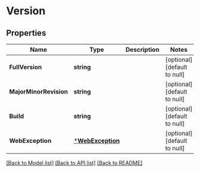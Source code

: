 # Version

## Properties
Name | Type | Description | Notes
------------ | ------------- | ------------- | -------------
**FullVersion** | **string** |  | [optional] [default to null]
**MajorMinorRevision** | **string** |  | [optional] [default to null]
**Build** | **string** |  | [optional] [default to null]
**WebException** | [***WebException**](WebException.md) |  | [optional] [default to null]

[[Back to Model list]](../README.md#documentation-for-models) [[Back to API list]](../README.md#documentation-for-api-endpoints) [[Back to README]](../README.md)


